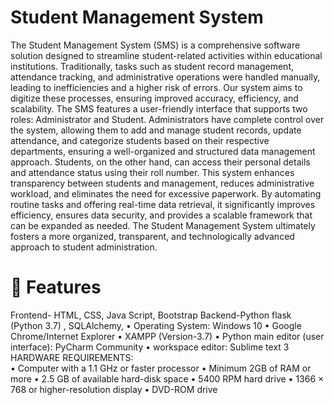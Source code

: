 # Student Management System
  
The Student Management System (SMS) is a comprehensive software solution designed to streamline student-related activities within educational institutions. Traditionally, tasks such as student record management, attendance tracking, and administrative operations were handled manually, leading to inefficiencies and a higher risk of errors. Our system aims to digitize these processes, ensuring improved accuracy, efficiency, and scalability. The SMS features a user-friendly interface that supports two roles: Administrator and Student. Administrators have complete control over the system, allowing them to add and manage student records, update attendance, and categorize students based on their respective departments, ensuring a well-organized and structured data management approach. Students, on the other hand, can access their personal details and attendance status using their roll number. This system enhances transparency between students and management, reduces administrative workload, and eliminates the need for excessive paperwork. By automating routine tasks and offering real-time data retrieval, it significantly improves efficiency, ensures data security, and provides a scalable framework that can be expanded as needed. The Student Management System ultimately fosters a more organized, transparent, and technologically advanced approach to student administration.

# 📝 Features
Frontend- HTML, CSS, Java Script, Bootstrap Backend-Python flask (Python 3.7) , SQLAlchemy, 
•	Operating System: Windows 10
•	Google Chrome/Internet Explorer
•	XAMPP (Version-3.7)
•	Python main editor (user interface): PyCharm Community
•	workspace editor: Sublime text 3
HARDWARE REQUIREMENTS:  
•	Computer with a 1.1 GHz or faster processor
•	 Minimum 2GB of RAM or more
•	 2.5 GB of available hard-disk space
•	5400 RPM hard drive
•	1366 × 768 or higher-resolution display
•	DVD-ROM drive



